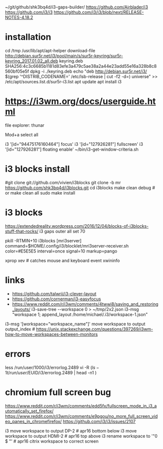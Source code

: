 ~/git/github/shk3bq4d/i3-gaps-builder/
https://github.com/Airblader/i3
https://github.com/i3/i3
https://github.com/i3/i3/blob/next/RELEASE-NOTES-4.18.2

# installation
cd /tmp
/usr/lib/apt/apt-helper download-file http://debian.sur5r.net/i3/pool/main/s/sur5r-keyring/sur5r-keyring_2017.01.02_all.deb keyring.deb SHA256:4c3c6685b1181d83efe3a479c5ae38a2a44e23add55e16a328b8c8560bf05e5f
dpkg -i ./keyring.deb
echo "deb http://debian.sur5r.net/i3/ $(grep '^DISTRIB_CODENAME=' /etc/lsb-release | cut -f2 -d=) universe" >> /etc/apt/sources.list.d/sur5r-i3.list
apt update
apt install i3

# https://i3wm.org/docs/userguide.html


file explorer: thunar

Mod+a select all

i3 '[id="94475176160464"] focus'
i3 '[id="127926281"] fullscreen'
i3 '[id="127926281"] floating enable'
~/bin/i3-get-window-criteria.sh


# i3 blocks install
#git clone git://github.com/vivien/i3blocks
git clone -b mr https://github.com/shk3bq4d/i3blocks.git
cd i3blocks
make clean debug # or make clean all
sudo make install

# i3 blocks
https://extendedreality.wordpress.com/2016/12/04/blocks-of-i3blocks-stuff-that-rocks/
i3 gaps outer all set 70

pkill -RTMIN+10 i3blocks
[mri3server]
command=$HOME/.config/i3/blocklet/mri3server-receiver.sh
color=#E5E5E5
interval=once
signal=10
markup=pango


xprop
xev # catches mouse and keyboard event
xwininfo

# links
* https://github.com/talwrii/i3-clever-layout
* https://github.com/cornerman/i3-easyfocus
* https://www.reddit.com/r/i3wm/comments/4twwi8/saving_and_restoring_layouts/
i3-save-tree --workspace  0 > ~/tmp/2x2.json
i3-msg "workspace 1; append_layout /home/michael/.i3/workspace-1.json"

i3-msg '[workspace="workspace_name"]' move workspace to output output_index # https://unix.stackexchange.com/questions/397269/i3wm-how-to-move-workspaces-between-monitors

# errors
less /run/user/1000/i3/errorlog.2489
vi -R $(ls -1t /run/user/$EUID/i3/errorlog.2489 | head -n1 )

# chromium full screen bug
https://www.reddit.com/r/i3wm/comments/edd5fx/fullscreen_mode_in_i3_automatically_set_firefox/
https://www.reddit.com/r/i3wm/comments/e9pgou/no_more_full_screen_video_panes_in_chromefirefox/
https://github.com/i3/i3/issues/2107

i3 move workspace to output DP-2   # apr16 bottom below
i3 move workspace to output HDMI-2 # apr16 top above
i3 rename workspace to '"0   $   "' # apr16 citrix workspace to correct screen
